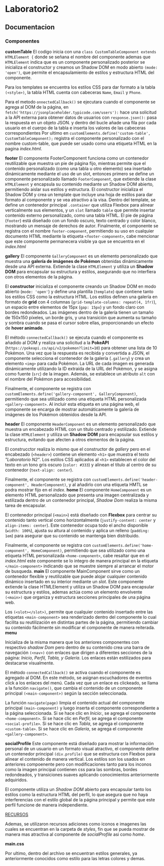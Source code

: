 # Laboratorio2
## Documentacion


### Componentes

**customTable**
El codigo inicia con una
`class CustomTableComponent extends HTMLElement {`
donde se señana el nombre del componente ademas que `HTMLElement` indica que es un componente personalizado
posterior  se inicializa el constructor y creamos un Shadow DOM en modo abierto `(mode: 'open')`, que permite el encapsulamiento de estilos y estructura HTML del componente.

Para los templates se encuentra los estilos CSS para dar formato a la tabla `(<style>)`, la tabla HTML cuenta con cabeceras `Name`, `Email` y `Phone`.

Para el metodo `onnectedCallback()` se ejecutara cuando el componente se agrega al DOM de la página, en `fetch('https://jsonplaceholder.typicode.com/users'):` hace una solicitud a la API externa para obtener datos de usuarios con `response.json():` pasa la respuesta en un objeto JSON. y dentro del bucle añade una fila por cada usuario en el cuerpo de la tabla e inserta los valores de las cabeceras correspondientes
Por ultimo en `customElements.define('custom-table', CustomTableComponent);` registra el componente personalizado con el nombre custom-table, que puede ser usado como una etiqueta HTML en la pagina _index.html_.


**footer**
El componente FooterComponent funciona como un contenedor reutilizable que muestra un pie de página fijo, mientras permite que el contenido personalizado (como una tabla u otro elemento) sea insertado dinámicamente mediante el uso de un slot, entonces primero se define un componente personalizado llamado `FooterComponent`, que extiende la clase `HTMLElement` y encapsula su contenido mediante un Shadow DOM abierto, permitiendo aislar sus estilos y estructura. El constructor inicializa el Shadow DOM y crea un template que incluye una hoja de estilos para dar formato al componente y se vea atractivo a la visa. Dentro del template, se define un contenedor principal `.container` que utiliza Flexbox para alinear verticalmente sus elementos, y un `slot` llamado `table` que permite insertar contenido externo personalizado, como una tabla HTML. El pie de página (`footer`) está diseñado con un fondo oscuro, texto centrado y color blanco, mostrando un mensaje de derechos de autor. Finalmente, el componente se registra con el nombre `footer-component`, permitiendo su uso en cualquier documento HTML mediante la etiqueta `<footer-component>`, cabe mencionar que este componente permanecera visible ya que se encuentra en el _index.html_

**gallery**
El componente `GalleryComponent` es un elemento personalizado que muestra una **galería de imágenes de Pokémon** obtenidas dinámicamente desde una API externa. Extiende la clase `HTMLElement` y utiliza un **Shadow DOM** para encapsular su estructura y estilos, asegurando que no interfiera con otros elementos de la página. 

El **constructor** inicializa el componente creando un Shadow DOM en modo abierto (`mode: 'open'`) y define una plantilla (`template`) que contiene tanto los estilos CSS como la estructura HTML. Los estilos definen una galería en formato de **grid** con 4 columnas (`grid-template-columns: repeat(4, 1fr)`), un espacio entre elementos de 15px (`gap: 15px`) y un fondo claro con bordes redondeados. Las imágenes dentro de la galería tienen un tamaño de 150x150 píxeles, un borde gris, y una transición que aumenta su tamaño y sombra cuando se pasa el cursor sobre ellas, proporcionando un efecto de **hover animado**.

El método `connectedCallback()` se ejecuta cuando el componente es añadido al DOM y realiza una solicitud a la **PokeAPI** (`https://pokeapi.co/api/v2/pokemon?limit=10`) para obtener una lista de 10 Pokémon. Una vez que la respuesta es recibida y convertida a JSON, el componente selecciona el contenedor de la galería (`.gallery`) y crea un elemento `<img>` para cada Pokémon. La URL de cada imagen es generada dinámicamente utilizando la ID extraída de la URL del Pokémon, y se asigna como fuente (`src`) de la imagen. Además, se establece un atributo `alt` con el nombre del Pokémon para accesibilidad.

Finalmente, el componente se registra con `customElements.define('gallery-component', GalleryComponent)`, permitiendo que sea utilizado como una etiqueta HTML personalizada `<gallery-component>`. Al incluir esta etiqueta en una página web, el componente se encarga de mostrar automáticamente la galería de imágenes de los Pokémon obtenidos desde la API.

**header**
El componente `HeaderComponent` es un elemento personalizado que muestra un encabezado HTML con un título centrado y estilizado. Extiende la clase `HTMLElement` y utiliza un **Shadow DOM** para encapsular sus estilos y estructura, evitando que afecten a otros elementos de la página. 

El construcctor realiza lo mismo que el constructor de _gallery_ pero en el encabezado (`<header>`) contiene un elemento `<h1>` que muestra el texto _"Laboratorio N2"_. Los estilos CSS aplicados al `<h1>` establecen el color del texto en un tono gris oscuro (`color: #333`) y alinean el título al centro de su contenedor (`text-align: center`).

Finalmente, el componente se registra con `customElements.define('header-component', HeaderComponent)`, y al añadirlo con una etiqueta HMTL se podra mostrar fijo en el _index_.
**home**
El componente `HomeComponent` es un elemento HTML personalizado que presenta una imagen centralizada y estilizada dentro de un contenedor principal, _Shadow Dom_ realiza la misma tarea de encapsular.

El contenedor principal (`<main>`) está diseñado con **Flexbox** para centrar su contenido tanto vertical como horizontalmente (`justify-content: center` y `align-items: center`). Este contenedor ocupa todo el ancho disponible (`width: 100%`), ajusta su altura al contenido y aplica un relleno (`padding: 1em`) para asegurar que su contenido se mantenga bien distribuido.

Finalmente, el componente se registra con `customElements.define('home-component', HomeComponent)`, permitiendo que sea utilizado como una etiqueta HTML personalizada `<home-component>`, cabe resaltar que en el _index.html_ este componente se lo integro de manera principal en la etiqueta `</main-component>` indicando que se muestre siempre al arrancar el motor de busqueda.
**main**
El componente MainComponent sirve como un contenedor flexible y reutilizable que puede alojar cualquier contenido dinámico insertado en su interior mediante un _slot_. Este componente extiende la clase HTMLElement y utiliza un Shadow DOM para encapsular su estructura y estilos, ademas actúa como un elemento envolvente `(<main>)` que organiza y estructura secciones principales de una página web.

Los `(<slot></slot>)`, permite que cualquier contenido insertado entre las etiquetas `<main-component>` sea renderizado dentro del componente lo cual facilita su reutilización en distintas partes de la página, permitiendo cambiar su contenido fácilmente sin modificar el componente de manera reiterada.
**menu**

Inicializa de la misma manera que los anteriores componentes con respectivo _shadow Dom_ pero dentro de su contenido crea una barra de navegación `(<nav>)` con enlaces que dirigen a diferentes secciones de la página: _Inicio, Perfil, Tabla, y Galería_. Los enlaces están estilizados para destacarse visualmente.

El método `connectedCallback()` se activa cuando el componente es agregado al DOM. En este método, se asignan escuchadores de eventos click a los enlaces del menú. Cada vez que un enlace es clickeado, se llama a la función `navigate()`, que cambia el contenido de un componente principal `(<main-component>)` según la sección seleccionada.

La función `navigate(page)` limpia el contenido actual del componente principal `(main-component)` y luego inserta el componente correspondiente a la página seleccionada.
Si se hace clic en _Inicio:_, se agrega el componente` <home-component>`.
Si se hace clic en _Perfil_, se agrega el componente `<social-profile>`.
Si se hace clic en _Tabla_, se agrega el componente `<custom-table>`.
Si se hace clic en _Galería_, se agrega el componente `<gallery-component>`.

**socialProfile**
Este componente está diseñado para mostrar la información personal de un usuario en un formato visual atractivo, el componente define un contenedor principal `(div.profile)` que se estructura con Flexbox para alinear el contenido de manera vertical. Los estilos son los usados en anteriores compoenente pero con modificaciones tanto para los inconos como la imagen principal contienen css para las sombras, bordes redondeados, y transiciones suaves aplicando conocimientos anteriormente adquiridos.

El componente utiliza un _Shadow DOM_ abierto para encapsular tanto los estilos como la estructura HTML del perfil, lo que asegura que no haya interferencias con el estilo global de la página principal y permite que este perfil funcione de manera independiente.

<ins>RECURSOS </ins>


Ademas, se utilizaron recursos adiciones como iconos e imagenes las cuales se encuentran en la carpeta de _styles_, fin que se pueda mostrar de manera mas atractiva al componente de _socialProfile_ asi como _home_.

**main.css**

Por ultimo, dentro del archivo se encuentran estilos generales, ya anteriormente conocidos como estilo para las letras colores y demas.

